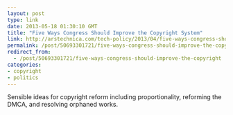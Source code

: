 ```yaml
---
layout: post
type: link
date: 2013-05-18 01:30:10 GMT
title: "Five Ways Congress Should Improve the Copyright System"
link: http://arstechnica.com/tech-policy/2013/04/five-ways-congress-should-improve-the-copyright-system/
permalink: /post/50693301721/five-ways-congress-should-improve-the-copyright
redirect_from: 
  - /post/50693301721/five-ways-congress-should-improve-the-copyright
categories:
- copyright
- politics
---
```

Sensible ideas for copyright reform including proportionality, reforming the DMCA, and resolving orphaned works.